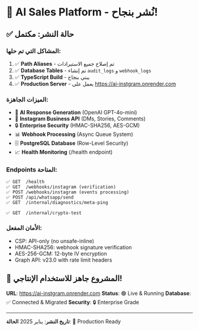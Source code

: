 # 🎉 AI Sales Platform - نُشر بنجاح!

## ✅ حالة النشر: مكتمل

### المشاكل التي تم حلها:
1. ✅ **Path Aliases** - تم إصلاح جميع الاستيرادات
2. ✅ **Database Tables** - تم إنشاء `audit_logs` و `webhook_logs`
3. ✅ **TypeScript Build** - يبني بنجاح
4. ✅ **Production Server** - يعمل على https://ai-instgram.onrender.com

### الميزات الجاهزة:
- 🤖 **AI Response Generation** (OpenAI GPT-4o-mini)
- 📱 **Instagram Business API** (DMs, Stories, Comments)
- 🔒 **Enterprise Security** (HMAC-SHA256, AES-GCM)
- 📊 **Webhook Processing** (Async Queue System)
- 🗄️ **PostgreSQL Database** (Row-Level Security)
- 📈 **Health Monitoring** (/health endpoint)

### Endpoints المتاحة:
```
✅ GET  /health
✅ GET  /webhooks/instagram (verification)
✅ POST /webhooks/instagram (events processing)
✅ POST /api/whatsapp/send
✅ GET  /internal/diagnostics/meta-ping

✅ GET  /internal/crypto-test
```

### الأمان المفعل:
- CSP: API-only (no unsafe-inline)
- HMAC-SHA256: webhook signature verification
- AES-256-GCM: 12-byte IV encryption
- Graph API: v23.0 with rate limit headers

## 🎯 المشروع جاهز للاستخدام الإنتاجي!

**URL**: https://ai-instgram.onrender.com
**Status**: 🟢 Live & Running
**Database**: ✅ Connected & Migrated
**Security**: 🔒 Enterprise Grade

---
**تاريخ النشر**: يناير 2025
**الحالة**: 🚀 Production Ready